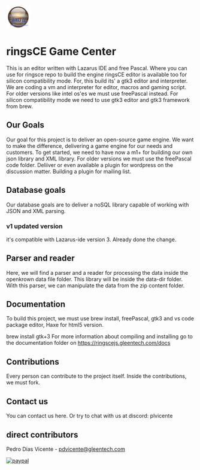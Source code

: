 ![Screenshot](RINGSCE_v2.png)

#  ringsCE Game Center
This is an editor written with Lazarus IDE and free Pascal. Where you can use for ringsce repo to build the engine
ringsCE editor is available too for silicon compatibility mode. For, this build its' a gtk3 editor and interpreter.
We are coding a vm and interpreter for editor, macros and gaming script. For older versions like intel os'es we must use freePascal instead.
For silicon compatibility mode we need to use gtk3 editor and gtk3 framework from brew.

## Our Goals
Our goal for this project is to deliver an open-source game engine. We want to make the difference, delivering a game engine for our needs and customers.
To get started, we need to have now a m1+ for building our own json library and XML library. For older versions we must use the freePascal code folder.
Deliiver or even available a plugin for wordpress on the discussion matter. Building a plugin for mailing list. 

## Database goals

Our database goals are to deliver a noSQL library capable of working with JSON and XML parsing.

### v1 updated version
it's compatible with Lazarus-ide version 3. Already done the change.

## Parser and reader
Here, we will find a parser and a reader for processing the data inside the openkrown data file folder. This library will be inside the data-dir folder. With this parser, we can manipulate the data from the zip content folder.

## Documentation
To build this project, we must use brew install, freePascal, gtk3 and vs code package editor, Haxe for html5 version.

brew install gtk+3
For more information about compiling and installing go to the documentation folder on https://ringscejs.gleentech.com/docs
## Contributions
Every person can contribute to the project itself. Inside the contributions, we must fork.

## Contact us
You can contact us here. Or try to chat with us at discord: plvicente


## direct contributors
Pedro Dias Vicente - pdvicente@gleentech.com

[![paypal](https://www.paypalobjects.com/en_US/i/btn/btn_donateCC_LG.gif)](pdvicente@gleentech.com)
